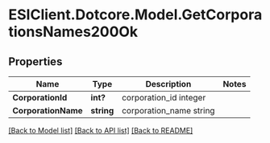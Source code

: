 # ESIClient.Dotcore.Model.GetCorporationsNames200Ok
## Properties

Name | Type | Description | Notes
------------ | ------------- | ------------- | -------------
**CorporationId** | **int?** | corporation_id integer | 
**CorporationName** | **string** | corporation_name string | 

[[Back to Model list]](../README.md#documentation-for-models) [[Back to API list]](../README.md#documentation-for-api-endpoints) [[Back to README]](../README.md)

